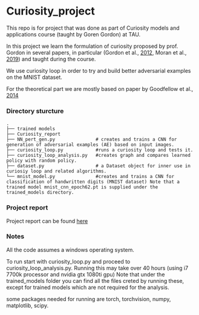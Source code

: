 # Curiosity_project
This repo is for project that was done as part of Curiosity models and applications course (taught by Goren Gordon) at TAU.

In this project we learn the formulation of curiosity proposed by prof. Gordon in several papers, in particular (Gordon  et al., [2012](http://docs.wixstatic.com/ugd/80855c_e23ff5655de44647b2269b47dfaab589.pdf), Moran et al., [2019](https://docs.wixstatic.com/ugd/8c0099_cdde28eda25c472da31bd81a5cee5238.pdf)) and taught during the course.

We use curiosity loop in order to try and build better adversarial examples on the MNIST dataset. 

For the theoretical part we are mostly based on paper by Goodfellow  et al., [2014](https://arxiv.org/pdf/1412.6572.pdf)



### Directory sturcture


    .
    ├── trained models                   
    ├── Curiosity_report                   
    ├── NN_pert_gen.py               # creates and trains a CNN for generation of adversarial examples (AE) based on input images.
    ├── curiosity_loop.py            #runs a curiosity loop and tests it. 
    ├── curiosity_loop_analysis.py   #creates graph and compares learned policy with random policy.
    ├── dataset.py                   # a Dataset object for inner use in curiosiy loop and related algorithms.
    └── mnist_model.py               #creates and trains a CNN for classification of handwritten digits (MNIST dataset) Note that a trained model mnist_cnn_epoch62.pt is supplied under the trained_models directory.


### Project report 
Project report can be found [here](https://github.com/SolOlga/Curiosity_project/blob/main/Curiosity_report.pdf)



### Notes
All the code assumes a windows operating system.

To run start with curiosity_loop.py and proceed to curiosity_loop_analysis.py. Running this may take over 40 hours (using i7 7700k processor and nvidia gtx 1080ti gpu) Note that under the trained_models folder you can find all the files creted by running these, except for trained models which are not required for the analysis.

some packages needed for running are torch, torchvision, numpy, matplotlib, scipy.
